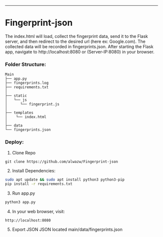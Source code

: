 -------------------
# Fingerprint-json


The index.html will load, collect the fingerprint data, send it to the Flask server, and then redirect to the desired url (here ex: Google.com). 
The collected data will be recorded in fingerprints.json.
After starting the Flask app, navigate to http://localhost:8080 or (Server-IP:8080) in your browser. 

### Folder Structure:
    Main
    ├── app.py
    ├── fingerprints.log
    ├── requirements.txt
    │
    ├── static
    │   └── js
    │      └── fingerprint.js
    │
    ├── templates
    │    └── index.html
    │
    ├── data    
    └── fingerprints.json

### Deploy:

1. Clone Repo
```
git clone https://github.com/alwazw/Fingerprint-json
```

2. Install Dependencies:
``` bash
sudo apt update && sudo apt install python3 python3-pip
pip install -r requirements.txt
```

3. Run app.py
``` python
python3 app.py
```

4. In your web browser, visit:
```
http://localhost:8080
```

5. Export JSON
JSON located main/data/fingerprints.json
